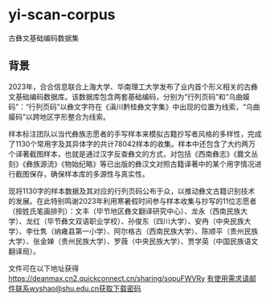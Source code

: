 # yi-scan-corpus
古彝文基础编码数据集

## 背景
2023年，合合信息联合上海大学、华南理工大学发布了业内首个形义相关的古彝文基础编码数据库。该数据库包含两套基础编码，分别为“行列页码”和“乌曲嫫码”：“行列页码”以彝文字符在《滇川黔桂彝文字集》中出现的位置为线索，“乌曲嫫码”以跨地区字形整合为线索。

样本标注团队以当代彝族志愿者的手写样本来模拟古籍抄写者风格的多样性，完成了1130个常用字及其异体字的共计78042样本的收集。样本中还包含了大约两万个译著截图样本，也就是通过汉字反查彝文的方式，对包括《西南彝志》《爨文丛刻》《彝族源流》《物始纪略》等已出版的彝汉文对照古籍译著中的某个用字情况进行截图保存，确保样本库的多源性与真实性。

现将1130字的样本数据及其对应的行列页码公布于众，以推动彝文古籍识别技术的发展。在此特别鸣谢2023年利用寒暑假时间参与样本收集与抄写的11位志愿者（按姓氏笔画排列）：文丰（毕节地区彝文翻译研究中心）、龙永（西南民族大学）、龙红（毕节彝文双语职业学校）、孙俊东（四川大学）、安冉（中央民族大学）、李仕隽（纳雍县第一小学）、阿尔格古（西南民族大学）、陈顺平（贵州民族大学）、张金婵（贵州民族大学）、罗薇（中央民族大学）、贾学英（中国民族语文翻译局）。

文件可在以下地址获得 https://deanmax.cn2.quickconnect.cn/sharing/sopuFWVRy 有使用需求请邮件联系wyshao@shu.edu.cn获取下载密码
